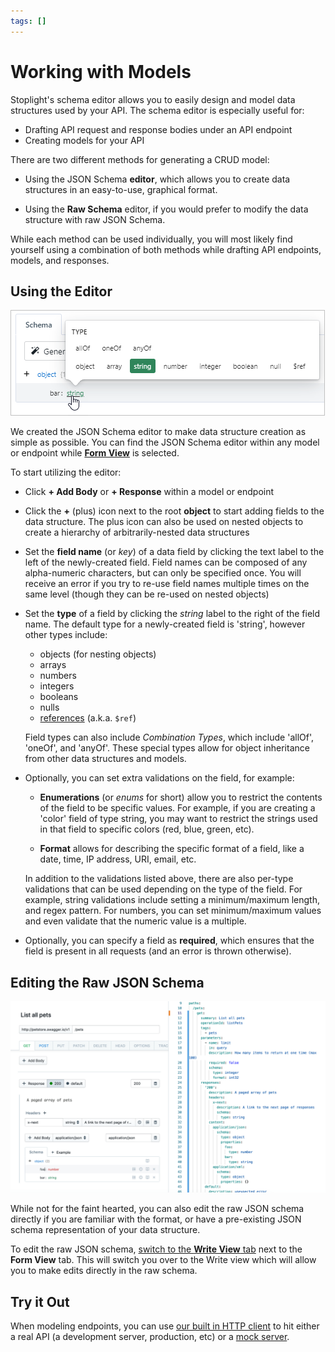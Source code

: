 ```yaml
---
tags: []
---
```


# Working with Models

Stoplight's schema editor allows you to easily design and model data structures
used by your API. The schema editor is especially useful for:

- Drafting API request and response bodies under an API endpoint
- Creating models for your API

There are two different methods for generating a CRUD model:

- Using the JSON Schema **editor**, which allows you to create data structures
  in an easy-to-use, graphical format.

- Using the **Raw Schema** editor, if you would prefer to modify the data
  structure with raw JSON Schema.

While each method can be used individually, you will most likely find yourself
using a combination of both methods while drafting API endpoints, models, and
responses.

## Using the Editor

![JSON Schema Editor](../../assets/images/crud-builder.png)

We created the JSON Schema editor to make data structure creation as simple as
possible. You can find the JSON Schema editor within any model or endpoint while [**Form View**](../ui-overview.md) is selected.

To start utilizing the editor:

- Click **+ Add Body** or **+ Response** within a model or endpoint

- Click the **+** (plus) icon next to the root **object** to start adding fields
  to the data structure. The plus icon can also be used on nested objects to
  create a hierarchy of arbitrarily-nested data structures

- Set the **field name** (or _key_) of a data field by clicking the text label
  to the left of the newly-created field. Field names can be composed of any
  alpha-numeric characters, but can only be specified once. You will receive an
  error if you try to re-use field names multiple times on the same level
  (though they can be re-used on nested objects)

- Set the **type** of a field by clicking the _string_ label to the right of
  the field name. The default type for a newly-created field is 'string',
  however other types include:

  - objects (for nesting objects)
  - arrays
  - numbers
  - integers
  - booleans
  - nulls
  - [references](07-using-references.md) (a.k.a. `$ref`)

  Field types can also include _Combination Types_, which include 'allOf',
  'oneOf', and 'anyOf'. These special types allow for object inheritance from
  other data structures and models.

- Optionally, you can set extra validations on the field, for example:

  - **Enumerations** (or _enums_ for short) allow you to restrict the contents
    of the field to be specific values. For example, if you are creating a
    'color' field of type string, you may want to restrict the strings used in
    that field to specific colors (red, blue, green, etc).

  - **Format** allows for describing the specific format of a field, like a
    date, time, IP address, URI, email, etc.

  In addition to the validations listed above, there are also per-type
  validations that can be used depending on the type of the field. For example,
  string validations include setting a minimum/maximum length, and regex pattern.
  For numbers, you can set minimum/maximum values and even validate that the
  numeric value is a multiple.

- Optionally, you can specify a field as **required**, which ensures that the
  field is present in all requests (and an error is thrown otherwise).

## Editing the Raw JSON Schema

![Write View](../../assets/images/write-view.png)

While not for the faint hearted, you can also edit the raw JSON schema directly
if you are familiar with the format, or have a pre-existing JSON schema
representation of your data structure.

To edit the raw JSON schema, [switch to the **Write View** tab](../ui-overview.md) next to the **Form View**
tab. This will switch you over to the Write view which will allow you to make edits directly in the raw schema.

## Try it Out

When modeling endpoints, you can use [our built in HTTP client](./05-request-maker.md) to hit either a real API (a development server, production, etc) or a [mock server](./06-mock-servers.md).
